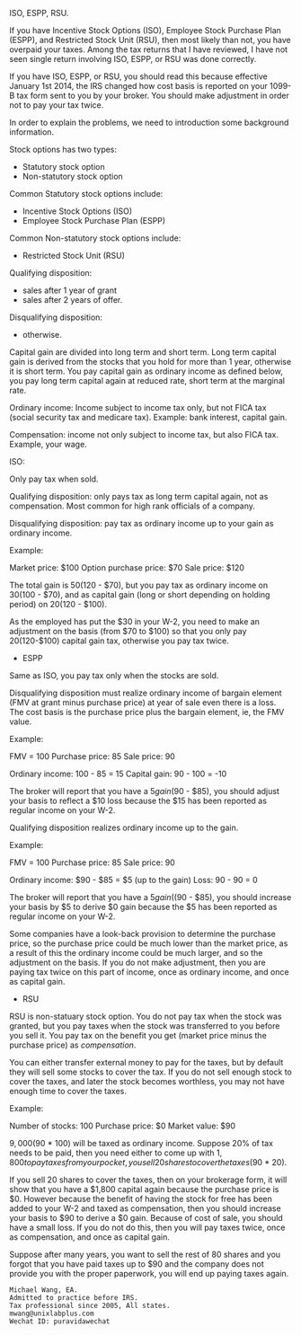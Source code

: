 ISO, ESPP, RSU.

If you have Incentive Stock Options (ISO), Employee Stock Purchase Plan (ESPP),
and Restricted Stock Unit (RSU), then most likely than not, you have overpaid
your taxes. Among the tax returns that I have reviewed, I have not seen single
return involving ISO, ESPP, or RSU was done correctly. 

If you have ISO, ESPP, or RSU, you should read this because effective
January 1st 2014, the IRS changed how cost basis is reported on your 1099-B
tax form sent to you by your broker. You should make adjustment in order not
to pay your tax twice.

In order to explain the problems, we need to introduction some background information.

Stock options has two types:

- Statutory stock option
- Non-statutory stock option

Common Statutory stock options include:

- Incentive Stock Options (ISO)
- Employee Stock Purchase Plan (ESPP)

Common Non-statutory stock options include:

- Restricted Stock Unit (RSU)

Qualifying disposition:

- sales after 1 year of grant
- sales after 2 years of offer.

Disqualifying disposition:

- otherwise.

Capital gain are divided into long term and short term. Long term capital gain is
derived from the stocks that you hold for more than 1 year, otherwise it is
short term. You pay capital gain as ordinary income as defined below, you pay
long term capital again at reduced rate, short term at the marginal rate.

Ordinary income: Income subject to income tax only, but not
FICA tax (social security tax and medicare tax). Example:
bank interest, capital gain.

Compensation: income not only subject to income tax, but also
FICA tax. Example, your wage.

ISO:

Only pay tax when sold.

Qualifying disposition: only pays tax as long term capital again, not 
as compensation. Most common for high rank officials of a company.

Disqualifying disposition: pay tax as ordinary income up to your gain
as ordinary income.

Example:

Market price: $100
Option purchase price: $70
Sale price: $120

The total gain is $50 ($120 - $70), but
you pay tax as ordinary income on $30 ($100 - $70),
and as capital gain (long or short depending on holding period) on $20 ($120 - $100).

As the employed has put the $30 in your W-2,
you need to make an adjustment on the basis (from $70 to $100) so that you
only pay $20 ($120-$100) capital gain tax, otherwise you pay tax twice.

- ESPP

Same as ISO, you pay tax only when the stocks are sold.

Disqualifying disposition must realize ordinary income of bargain element
(FMV at grant minus purchase price) at year of sale even there is a loss.
The cost basis is the purchase price plus the bargain element, ie, the
FMV value.

Example:

FMV = 100
Purchase price: 85
Sale price: 90

Ordinary income: 100 - 85 = 15
Capital gain: 90 - 100 = -10

The broker will report that you have a $5 gain ($90 - $85), you
should adjust your basis to reflect a $10 loss because the $15
has been reported as regular income on your W-2.

Qualifying disposition realizes ordinary income up to the gain.

Example:

FMV = 100
Purchase price: 85
Sale price: 90

Ordinary income: $90 - $85 = $5 (up to the gain)
Loss: 90 - 90 = 0

The broker will report that you have a $5 gain (($90 - $85), you
should increase your basis by $5 to derive $0 gain because the $5
has been reported as regular income on your W-2.

Some companies have a look-back provision to determine the purchase
price, so the purchase price could be much lower than the market
price, as a result of this the ordinary income could be much larger, and so
the adjustment on the basis. If you do not make adjustment, then
you are paying tax twice on this part of income, once as ordinary
income, and once as capital gain.

- RSU

RSU is non-statuary stock option. You do not pay tax when the stock
was granted, but you pay taxes when the stock was transferred to you
before you sell it. You pay tax on the benefit you get (market price
minus the purchase price) as _compensation_.

You can either transfer external money to pay for the taxes, but by default
they will sell some stocks to cover the tax.
If you do not sell enough stock to cover the taxes, and later the
stock becomes worthless, you may not have enough time to cover
the taxes.

Example:

Number of stocks: 100
Purchase price: $0
Market value: $90

$9,000 ($90 * 100) will be taxed as ordinary income. Suppose 20%
of tax needs to be paid, then you need either to come up with
$1,800 to pay taxes from your pocket, you sell 20 shares
to cover the taxes ($90 * 20).

If you sell 20 shares to cover the taxes, then on your brokerage
form, it will show that you have a $1,800 capital again because
the purchase price is $0. However because the benefit of having the
stock for free has been added to your W-2 and taxed as
compensation, then you should increase your basis to $90 to
derive a $0 gain. Because of cost of sale, you should have a 
small loss. If you do not do this, then you will pay taxes
twice, once as compensation, and once as capital gain.

Suppose after many years, you want to sell the rest of 80 shares
and you forgot that you have paid taxes up to $90 and the company does
not provide you with the proper paperwork, you will
end up paying taxes again.

```
Michael Wang, EA.
Admitted to practice before IRS.
Tax professional since 2005, All states.
mwang@unixlabplus.com
Wechat ID: puravidawechat
```
